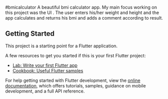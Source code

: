 #bmicalculator
 A beautiful bmi calculator app.
 My main focus working on this project was  the UI .
 The user enters his/her weight and height and the app calculates and returns his bmi and adds a comment according to result.

## Getting Started

This project is a starting point for a Flutter application.

A few resources to get you started if this is your first Flutter project:

- [Lab: Write your first Flutter app](https://docs.flutter.dev/get-started/codelab)
- [Cookbook: Useful Flutter samples](https://docs.flutter.dev/cookbook)

For help getting started with Flutter development, view the
[online documentation](https://docs.flutter.dev/), which offers tutorials,
samples, guidance on mobile development, and a full API reference.
